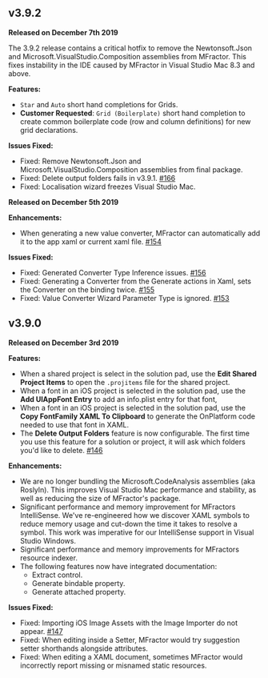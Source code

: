 ## v3.9.2
**Released on December 7th 2019**

The 3.9.2 release contains a critical hotfix to remove the Newtonsoft.Json and Microsoft.VisualStudio.Composition assemblies from MFractor. This fixes instability in the IDE caused by MFractor in Visual Studio Mac 8.3 and above.

**Features:**

 * `Star` and `Auto` short hand completions for Grids.
 * **Customer Requested**: `Grid (Boilerplate)` short hand completion to create common boilerplate code (row and column definitions) for new grid declarations.

**Issues Fixed:**

 * Fixed: Remove Newtonsoft.Json and Microsoft.VisualStudio.Composition assemblies from final package.
 * Fixed: Delete output folders fails in v3.9.1. [#166](https://github.com/mfractor/mfractor-feedback/issues/166)
 * Fixed: Localisation wizard freezes Visual Studio Mac. []()

**Released on December 5th 2019**

**Enhancements:**

 * When generating a new value converter, MFractor can automatically add it to the app xaml or current xaml file. [#154](https://github.com/mfractor/mfractor-feedback/issues/154)

**Issues Fixed:**

 * Fixed: Generated Converter Type Inference issues. [#156](https://github.com/mfractor/mfractor-feedback/issues/156)
 * Fixed: Generating a Converter from the Generate actions in Xaml, sets the Converter on the binding twice. [#155](https://github.com/mfractor/mfractor-feedback/issues/155)
 * Fixed: Value Converter Wizard Parameter Type is ignored. [#153](https://github.com/mfractor/mfractor-feedback/issues/153)

## v3.9.0
**Released on December 3rd 2019**

**Features:**

 * When a shared project is select in the solution pad, use the **Edit Shared Project Items** to open the `.projitems` file for the shared project.
 * When a font in an iOS project is selected in the solution pad, use the **Add UIAppFont Entry** to add an info.plist entry for that font,
 * When a font in an iOS project is selected in the solution pad, use the **Copy FontFamily XAML To Clipboard** to generate the OnPlatform code needed to use that font in XAML.
 * The **Delete Output Folders** feature is now configurable. The first time you use this feature for a solution or project, it will ask which folders you'd like to delete. [#146](https://github.com/mfractor/mfractor-feedback/issues/136)

**Enhancements:**

 * We are no longer bundling the Microsoft.CodeAnalysis assemblies (aka Roslyln). This improves Visual Studio Mac performance and stability, as well as reducing the size of MFractor's package.
 * Significant performance and memory improvement for MFractors IntelliSense. We've re-engineered how we discover XAML symbols to reduce memory usage and cut-down the time it takes to resolve a symbol. This work was imperative for our IntelliSense support in Visual Studio Windows.
 * Significant performance and memory improvements for MFractors resource indexer.
 * The following features now have integrated documentation:
    * Extract control.
    * Generate bindable property.
    * Generate attached property.

**Issues Fixed:**

 * Fixed: Importing iOS Image Assets with the Image Importer do not appear. [#147](https://github.com/mfractor/mfractor-feedback/issues/147)
 * Fixed: When editing inside a Setter, MFractor would try suggestion setter shorthands alongside attributes.
 * Fixed: When editing a XAML document, sometimes MFractor would incorrectly report missing or misnamed static resources.
